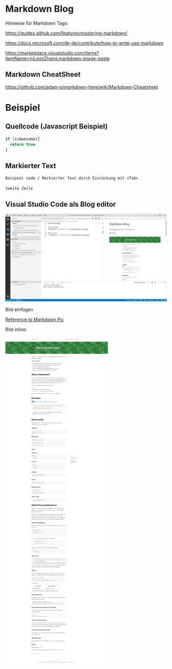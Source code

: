 ﻿# Markdown Blog 
Hinweise für Markdown Tags:

<https://guides.github.com/features/mastering-markdown/>

<https://docs.microsoft.com/de-de/contribute/how-to-write-use-markdown>

<https://marketplace.visualstudio.com/items?itemName=njLeonZhang.markdown-image-paste>

## Markdown CheatSheet

<https://github.com/adam-p/markdown-here/wiki/Markdown-Cheatsheet> 

# Beispiel 

## Quellcode (Javascript Beispiel)

```javascript
if (isAwesome){
  return true
}
```

## Markierter Text 

    Beispiel code / Markierter Text durch Einrückung mit <Tab>

    zweite Zeile 


## Visual Studio Code als Blog editor 

![VSCode als Blog](/pic/2019-07-17-VSCode-as-Blog-Editor.png)

Bild einfügen 

[Reference to Markdown Pic](/pic/2019-07-17-md.png)


Bild inline:

![Reference to Markdown Pic](/pic/2019-07-17-md.png)




